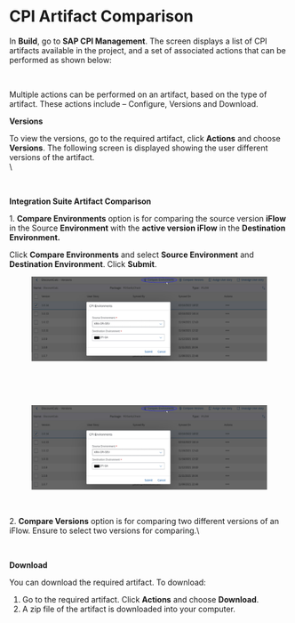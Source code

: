 # CPI Artifact Comparison

In **Build**, go to **SAP CPI Management**. The screen displays a list of CPI artifacts available in the project, and a set of associated actions that can be performed as shown below:

<figure><img src="https://www.docs.releaseowl.com/assets/img/cpi-artifact-comparison-1.jpg" alt=""><figcaption></figcaption></figure>

Multiple actions can be performed on an artifact, based on the type of artifact. These actions include – Configure, Versions and Download.

**Versions**

To view the versions, go to the required artifact, click **Actions** and choose **Versions**. The following screen is displayed showing the user different versions of the artifact.\
\


<figure><img src="https://www.docs.releaseowl.com/assets/img/cpi-artifact-comparison-2.jpg" alt=""><figcaption></figcaption></figure>

**Integration Suite Artifact Comparison**

1\. **Compare Environments** option is for comparing the source version **iFlow** in the Source **Environment** with the **active version iFlow** in the **Destination Environment.**

Click **Compare Environments** and select **Source Environment** and **Destination Environment**. Click **Submit**.

<figure><img src="../../../.gitbook/assets/image (358).png" alt=""><figcaption></figcaption></figure>

<figure><img src="https://www.docs.releaseowl.com/assets/img/cpi-artifact-comparison-5.jpg" alt=""><figcaption></figcaption></figure>

<figure><img src="https://www.docs.releaseowl.com/assets/img/cpi-artifact-comparison-4.jpg" alt=""><figcaption></figcaption></figure>

<figure><img src="../../../.gitbook/assets/image (357).png" alt=""><figcaption></figcaption></figure>

<figure><img src="https://www.docs.releaseowl.com/assets/img/cpi-artifact-comparison-3.jpg" alt=""><figcaption></figcaption></figure>

2\. **Compare Versions** option is for comparing two different versions of an iFlow. Ensure to select two versions for comparing.\


<figure><img src="https://www.docs.releaseowl.com/assets/img/cpi-artifact-comparison-6.jpg" alt=""><figcaption></figcaption></figure>

**Download**

You can download the required artifact. To download:

1. Go to the required artifact. Click **Actions** and choose **Download**.
2. A zip file of the artifact is downloaded into your computer.
